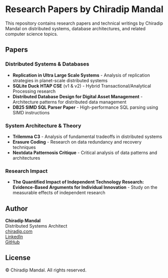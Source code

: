 # Research Papers by Chiradip Mandal

This repository contains research papers and technical writings by Chiradip Mandal on distributed systems, database architectures, and related computer science topics.

## Papers

### Distributed Systems & Databases
- **Replication in Ultra Large Scale Systems** - Analysis of replication strategies in planet-scale distributed systems
- **SQLite Duck HTAP CSE** (v1 & v2) - Hybrid Transactional/Analytical Processing research
- **Distributed Database Design for Digital Asset Management** - Architecture patterns for distributed data management
- **DB25 SIMD SQL Parser Paper** - High-performance SQL parsing using SIMD instructions

### System Architecture & Theory
- **Trilemma C3** - Analysis of fundamental tradeoffs in distributed systems
- **Erasure Coding** - Research on data redundancy and recovery techniques
- **Nextdata Patternosis Critique** - Critical analysis of data patterns and architectures

### Research Impact
- **The Quantified Impact of Independent Technology Research: Evidence-Based Arguments for Individual Innovation** - Study on the measurable effects of independent research

## Author
**Chiradip Mandal**  
Distributed Systems Architect  
[chiradip.com](https://chiradip.com)  
[LinkedIn](https://linkedin.com/in/chiradip)  
[GitHub](https://github.com/chiradip)

## License
© Chiradip Mandal. All rights reserved.
